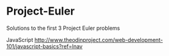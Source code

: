 # Project-Euler
Solutions to the first 3 Project Euler problems

JavaScript http://www.theodinproject.com/web-development-101/javascript-basics?ref=lnav
